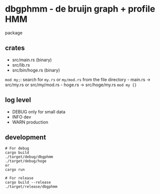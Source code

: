 # dbgphmm - de bruijn graph + profile HMM
package

## crates
- src/main.rs (binary)
- src/lib.rs
- src/bin/hoge.rs (binary)

`mod my;`: search for `my.rs` or `my/mod.rs` from the file directory
    - main.rs -> src/my.rs or src/my/mod.rs
    - hoge.rs -> src/hoge/my.rs
`mod my {}`

## log level
- DEBUG only for small data
- INFO dev
- WARN production

## development
```
# For debug
cargo build
./target/debug/dbgphmm
./target/debug/hoge
or
cargo run

# For release
cargo build --release
./target/release/dbgphmm
```
